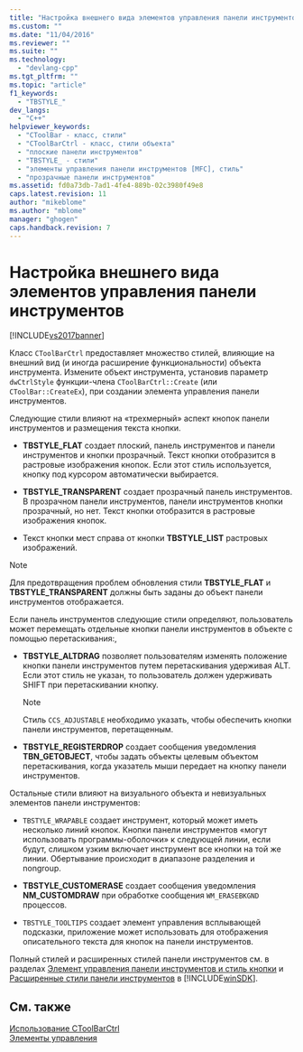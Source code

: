 ```yaml
---
title: "Настройка внешнего вида элементов управления панели инструментов | Microsoft Docs"
ms.custom: ""
ms.date: "11/04/2016"
ms.reviewer: ""
ms.suite: ""
ms.technology: 
  - "devlang-cpp"
ms.tgt_pltfrm: ""
ms.topic: "article"
f1_keywords: 
  - "TBSTYLE_"
dev_langs: 
  - "C++"
helpviewer_keywords: 
  - "CToolBar - класс, стили"
  - "CToolBarCtrl - класс, стили объекта"
  - "плоские панели инструментов"
  - "TBSTYLE_ - стили"
  - "элементы управления панели инструментов [MFC], стиль"
  - "прозрачные панели инструментов"
ms.assetid: fd0a73db-7ad1-4fe4-889b-02c3980f49e8
caps.latest.revision: 11
author: "mikeblome"
ms.author: "mblome"
manager: "ghogen"
caps.handback.revision: 7
---
```

# Настройка внешнего вида элементов управления панели инструментов
[!INCLUDE[vs2017banner](../assembler/inline/includes/vs2017banner.md)]

Класс `CToolBarCtrl` предоставляет множество стилей, влияющие на внешний вид \(и иногда расширение функциональности\) объекта инструмента.  Измените объект инструмента, установив параметр `dwCtrlStyle` функции\-члена `CToolBarCtrl::Create` \(или `CToolBar::CreateEx`\), при создании элемента управления панели инструментов.  
  
 Следующие стили влияют на «трехмерный» аспект кнопок панели инструментов и размещения текста кнопки.  
  
-   **TBSTYLE\_FLAT** создает плоский, панель инструментов и панели инструментов и кнопки прозрачный.  Текст кнопки отобразится в растровые изображения кнопок.  Если этот стиль используется, кнопку под курсором автоматически выбирается.  
  
-   **TBSTYLE\_TRANSPARENT** создает прозрачный панель инструментов.  В прозрачном панели инструментов, панели инструментов кнопки прозрачный, но нет.  Текст кнопки отобразится в растровые изображения кнопок.  
  
-   Текст кнопки мест справа от кнопки **TBSTYLE\_LIST** растровых изображений.  
  
> [!NOTE]
>  Для предотвращения проблем обновления стили **TBSTYLE\_FLAT** и **TBSTYLE\_TRANSPARENT** должны быть заданы до объект панели инструментов отображается.  
  
 Если панель инструментов следующие стили определяют, пользователь может перемещать отдельные кнопки панели инструментов в объекте с помощью перетаскивания:,  
  
-   **TBSTYLE\_ALTDRAG** позволяет пользователям изменять положение кнопки панели инструментов путем перетаскивания удерживая ALT.  Если этот стиль не указан, то пользователь должен удерживать SHIFT при перетаскивании кнопку.  
  
    > [!NOTE]
    >  Стиль `CCS_ADJUSTABLE` необходимо указать, чтобы обеспечить кнопки панели инструментов, перетащенным.  
  
-   **TBSTYLE\_REGISTERDROP** создает сообщения уведомления **TBN\_GETOBJECT**, чтобы задать объекты целевым объектом перетаскивания, когда указатель мыши передает на кнопку панели инструментов.  
  
 Остальные стили влияют на визуального объекта и невизуальных элементов панели инструментов:  
  
-   `TBSTYLE_WRAPABLE` создает инструмент, который может иметь несколько линий кнопок.  Кнопки панели инструментов «могут использовать программы\-оболочки» к следующей линии, если будут, слишком узким включает инструмент все кнопки на той же линии.  Обертывание происходит в диапазоне разделения и nongroup.  
  
-   **TBSTYLE\_CUSTOMERASE** создает сообщения уведомления **NM\_CUSTOMDRAW** при обработке сообщения `WM_ERASEBKGND` процессов.  
  
-   `TBSTYLE_TOOLTIPS` создает элемент управления всплывающей подсказки, приложение может использовать для отображения описательного текста для кнопок на панели инструментов.  
  
 Полный стилей и расширенных стилей панели инструментов см. в разделах [Элемент управления панели инструментов и стиль кнопки](http://msdn.microsoft.com/library/windows/desktop/bb760439) и [Расширенные стили панели инструментов](http://msdn.microsoft.com/library/windows/desktop/bb760430) в [!INCLUDE[winSDK](../atl/includes/winsdk_md.md)].  
  
## См. также  
 [Использование CToolBarCtrl](../mfc/using-ctoolbarctrl.md)   
 [Элементы управления](../mfc/controls-mfc.md)